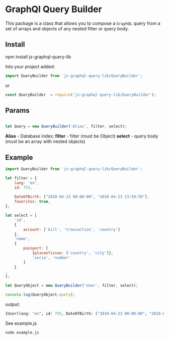 GraphQl Query Builder
=========================

This package is a class that allows you to compose a `GraphQL` query from a set of arrays and objects of any nested filter or query body.

Install
-------------------------

npm install js-graphql-query-lib

Into your project added:

```js
import QueryBuilder from 'js-graphql-query-lib/QueryBuilder';
```
or

```js
const QueryBuilder  = require('js-graphql-query-lib/QueryBuilder');
```

Params
-----------------

```js

let Query = new QueryBuilder('Alias', filter, select);
```
**Alias** - Database index;
**filter** - filter (must be Object)
**select** - query body (must be an array with nested objects)


Example
-----------------

```js
import QueryBuilder from 'js-graphql-query-lib/QueryBuilder';

let filter = {
    lang: 'en',
    id: 755,
    
    DateOfBirth: ["2018-04-23 00:00:00", "2018-04-23 23:59:59"],
    favorites: true,
};

let select = [
    'id',
    {
        account: ['bill', 'transaction', 'country']
    },
    'name',
    {
        passport: [
            {placeofissue: ['country', 'city']},
            'seria', 'number'
        ]
    }
,
];

let QueryObject = new QueryBuilder('User', filter, select);

console.log(QueryObject.query);

```

output:

```graphql
{User(lang: "en", id: 755, DateOfBirth: ["2018-04-23 00:00:00", "2018-04-23 23:59:59"], favorites: true){id account{bill transaction country } name passport{placeofissue{country city } seria number } }}
```

See example.js

```bash
node example.js
```
